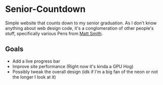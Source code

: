 # Senior-Countdown

Simple website that counts down to my senior graduation. As I don't know anything about web design code, it's a conglomeration of other people's stuff, specifically various Pens from [Matt Smith](https://codepen.io/AllThingsSmitty/pens/public).

## Goals
- Add a live progress bar
- Improve site performance (Right now it's kinda a GPU Hog)
- Possibly tweak the overall design (idk if I'm a big fan of the neon or not the longer I look at it)
